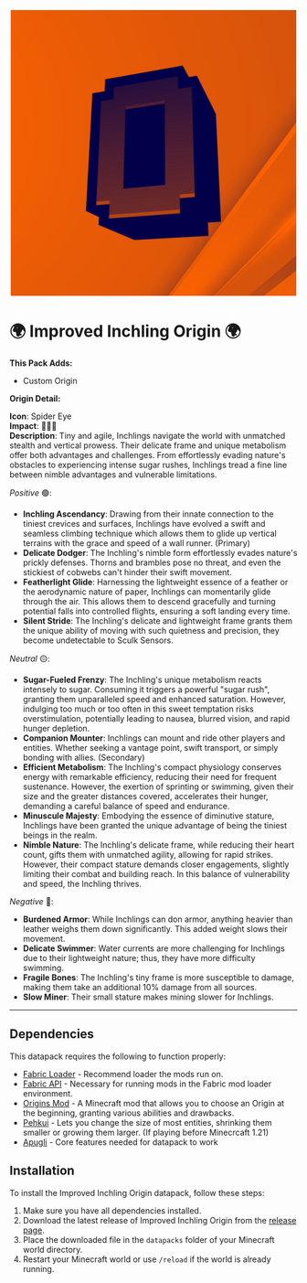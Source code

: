 <p align="center">
  <img src="https://raw.githubusercontent.com/0vergrown/Improved-Inchling-Origin/main/pack.png" alt="Improved Inchling Origin cover"/>
</p>

# 🌍 Improved Inchling Origin 🌍

**This Pack Adds:**
- Custom Origin

**Origin Detail:**

**Icon**: Spider Eye\
**Impact**: 🔴🔴🔴\
**Description**: Tiny and agile, Inchlings navigate the world with unmatched stealth and vertical prowess. Their delicate frame and unique metabolism offer both advantages and challenges. From effortlessly evading nature's obstacles to experiencing intense sugar rushes, Inchlings tread a fine line between nimble advantages and vulnerable limitations.

*Positive* 🟢:
- **Inchling Ascendancy**: Drawing from their innate connection to the tiniest crevices and surfaces, Inchlings have evolved a swift and seamless climbing technique which allows them to glide up vertical terrains with the grace and speed of a wall runner. (Primary)
- **Delicate Dodger**: The Inchling's nimble form effortlessly evades nature's prickly defenses. Thorns and brambles pose no threat, and even the stickiest of cobwebs can't hinder their swift movement.
- **Featherlight Glide**: Harnessing the lightweight essence of a feather or the aerodynamic nature of paper, Inchlings can momentarily glide through the air. This allows them to descend gracefully and turning potential falls into controlled flights, ensuring a soft landing every time.
- **Silent Stride**: The Inchling's delicate and lightweight frame grants them the unique ability of moving with such quietness and precision, they become undetectable to Sculk Sensors.

*Neutral* 🟡:
- **Sugar-Fueled Frenzy**: The Inchling's unique metabolism reacts intensely to sugar. Consuming it triggers a powerful "sugar rush", granting them unparalleled speed and enhanced saturation. However, indulging too much or too often in this sweet temptation risks overstimulation, potentially leading to nausea, blurred vision, and rapid hunger depletion.
- **Companion Mounter**: Inchlings can mount and ride other players and entities. Whether seeking a vantage point, swift transport, or simply bonding with allies. (Secondary)
- **Efficient Metabolism**: The Inchling's compact physiology conserves energy with remarkable efficiency, reducing their need for frequent sustenance. However, the exertion of sprinting or swimming, given their size and the greater distances covered, accelerates their hunger, demanding a careful balance of speed and endurance.
- **Minuscule Majesty**: Embodying the essence of diminutive stature, Inchlings have been granted the unique advantage of being the tiniest beings in the realm.
- **Nimble Nature**: The Inchling's delicate frame, while reducing their heart count, gifts them with unmatched agility, allowing for rapid strikes. However, their compact stature demands closer engagements, slightly limiting their combat and building reach. In this balance of vulnerability and speed, the Inchling thrives.

*Negative* 🔴:
- **Burdened Armor**: While Inchlings can don armor, anything heavier than leather weighs them down significantly. This added weight slows their movement.
- **Delicate Swimmer**: Water currents are more challenging for Inchlings due to their lightweight nature; thus, they have more difficulty swimming.
- **Fragile Bones**: The Inchling's tiny frame is more susceptible to damage, making them take an additional 10% damage from all sources.
- **Slow Miner**: Their small stature makes mining slower for Inchlings.

---
## Dependencies
This datapack requires the following to function properly:
- [Fabric Loader](https://fabricmc.net/) - Recommend loader the mods run on.
- [Fabric API](https://fabricmc.net/use/) - Necessary for running mods in the Fabric mod loader environment.
- [Origins Mod](https://github.com/apace100/origins-fabric) - A Minecraft mod that allows you to choose an Origin at the beginning, granting various abilities and drawbacks.
- [Pehkui](https://github.com/Virtuoel/Pehkui) - Lets you change the size of most entities, shrinking them smaller or growing them larger. (If playing before Minecrcaft 1.21)
- [Apugli](https://www.curseforge.com/minecraft/mc-mods/apugli) - Core features needed for datapack to work

## Installation
To install the Improved Inchling Origin datapack, follow these steps:
1. Make sure you have all dependencies installed.
2. Download the latest release of Improved Inchling Origin from the [release page](https://modrinth.com/datapack/improved-inchling-origin).
3. Place the downloaded file in the `datapacks` folder of your Minecraft world directory.
4. Restart your Minecraft world or use `/reload` if the world is already running.
